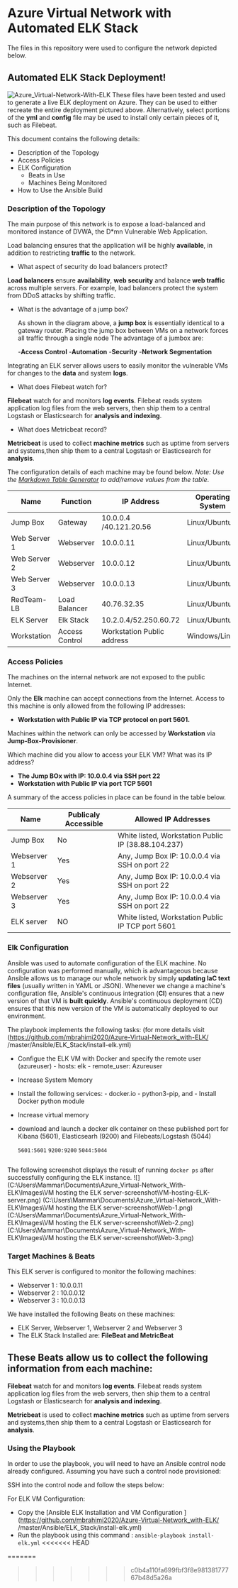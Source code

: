 Azure Virtual Network with Automated ELK Stack
=======

The files in this repository were used to configure the network depicted below.

## Automated ELK Stack Deployment!
![Azure_Virtual-Network-With-ELK](https://user-images.githubusercontent.com/74498617/113628830-7c6dc800-9633-11eb-8a68-057ae34fb238.png)
These files have been tested and used to generate a live ELK deployment on Azure. They can be used to either recreate the entire deployment pictured above. Alternatively, select portions of the **yml** and **config** file may be used to install only certain pieces of it, such as Filebeat.

This document contains the following details:
- Description of the Topology
- Access Policies
- ELK Configuration
  - Beats in Use
  - Machines Being Monitored
- How to Use the Ansible Build

### Description of the Topology

The main purpose of this network is to expose a load-balanced and monitored instance of DVWA, the D*mn Vulnerable Web Application.

Load balancing ensures that the application will be highly **available**, in addition to restricting **traffic** to the network. 

- What aspect of security do load balancers protect? 
  
 **Load balancers** ensure **availability**, **web security** and balance **web traffic** across multiple servers. For example, load balancers protect the system from DDoS attacks by shifting traffic. 

- What is the advantage of a jump box? 
  
  As shown in the diagram above, a **jump box** is essentially identical to a gateway router. Placing the jump box between VMs on a network forces all traffic through a single node
  The advantage of a jumbox are:

  -**Access Control**
  -**Automation**
  -**Security**
  -**Network Segmentation**

Integrating an ELK server allows users to easily monitor the vulnerable VMs for changes to the **data** and system **logs**.

- What does Filebeat watch for?

 **Filebeat** watch for and monitors **log events**. Filebeat  reads system application log files from the web servers, then ship them  to a central Logstash or Elasticsearch for **analysis and indexing**. 
 
- What does Metricbeat record? 

**Metricbeat** is used to collect **machine metrics** such as uptime from servers and systems,then ship them  to a central Logstash or Elasticsearch for **analysis**. 

The configuration details of each machine may be found below.
_Note: Use the [Markdown Table Generator](http://www.tablesgenerator.com/markdown_tables) to add/remove values from the table_.

| Name         | Function       | IP Address                       | Operating System |
|--------------|----------------|----------------------------------|------------------|
| Jump Box     | Gateway        | 10.0.0.4 /40.121.20.56           | Linux/Ubuntu     |
| Web Server 1 | Webserver      | 10.0.0.11                        | Linux/Ubuntu     |
| Web Server 2 | Webserver      | 10.0.0.12                        | Linux/Ubuntu     |
| Web Server 3 | Webserver      | 10.0.0.13                        | Linux/Ubuntu     |
| RedTeam-LB   | Load Balancer  | 40.76.32.35                      | Linux/Ubuntu     |
| ELK Server   | Elk Stack      | 10.2.0.4/52.250.60.72            | Linux/Ubuntu     |
| Workstation  | Access Control | Workstation Public address       | Windows/Linux    |

### Access Policies

The machines on the internal network are not exposed to the public Internet. 

Only the **Elk** machine can accept connections from the Internet. Access to this machine is only allowed from the following IP addresses: 
- **Workstation with Public IP  via TCP protocol on port 5601.**

Machines within the network can only be accessed by **Workstation** via **Jump-Box-Provisioner**.

Which machine did you allow to access your ELK VM? What was its IP address?
- **The Jump BOx with IP: 10.0.0.4 via SSH port 22** 
- **Workstation with Public IP via port TCP 5601**

A summary of the access policies in place can be found in the table below.

| Name        | Publicaly Accessible | Allowed IP Addresses                                |
|-------------|----------------------|-----------------------------------------------------|
| Jump Box    | No                   | White listed, Workstation Public IP (38.88.104.237) |
| Webserver 1 | Yes                  | Any, Jump Box  IP: 10.0.0.4  via SSH on port 22     |
| Webserver 2 | Yes                  | Any, Jump Box  IP: 10.0.0.4  via SSH on port 22     |
| Webserver 3 | Yes                  | Any, Jump Box  IP: 10.0.0.4  via SSH on port 22     |
| ELK server  | NO                   | White listed, Workstation Public IP TCP port 5601   |

### Elk Configuration

Ansible was used to automate configuration of the ELK machine. No configuration was performed manually, which is advantageous because Ansible allows us to manage our whole network by simply **updating IaC text files** (usually written in YAML or JSON). Whenever we change a machine's configuration file, Ansible's continuous integration (**CI**) ensures that a new version of that VM is **built quickly**. Ansible's continuous deployment (CD) ensures that this new version of the VM is automatically deployed to our environment.

The playbook implements the following tasks: (for more details visit (https://github.com/mbrahimi2020/Azure-Virtual-Network_with-ELK/ /master/Ansible/ELK_Stack/install-elk.yml)

- Configue the ELK VM with Docker and specify the remote user (azureuser)
      - hosts: elk
      - remote_user: Azureuser

- Increase System Memory 
    
- Install the following services:
       - docker.io
       - python3-pip, and
       - Install Docker python module

- Increase virtual memory

- download and launch a docker elk container on these published port
  for Kibana (5601), Elasticsearh (9200) and Filebeats/Logstash (5044)

     `5601:5601` 
     `9200:9200`
     `5044:5044`
    ```
The following screenshot displays the result of running `docker ps` after successfully configuring the ELK instance. ![](C:\Users\Mammar\Documents\Azure_Virtual-Network_With-ELK\Images\VM hosting the ELK server-screenshot\VM-hosting-ELK-server.png)
(C:\Users\Mammar\Documents\Azure_Virtual-Network_With-ELK\Images\VM hosting the ELK server-screenshot\Web-1.png) 
(C:\Users\Mammar\Documents\Azure_Virtual-Network_With-ELK\Images\VM hosting the ELK server-screenshot\Web-2.png)  
(C:\Users\Mammar\Documents\Azure_Virtual-Network_With-ELK\Images\VM hosting the ELK server-screenshot\Web-3.png) 

### Target Machines & Beats
This ELK server is configured to monitor the following machines: 
 - Webserver 1 : 10.0.0.11
 - Webserver 2 : 10.0.0.12
 - Webserver 3 : 10.0.0.13

We have installed the following Beats on these machines: 
 - ELK Server, Webserver 1, Webserver 2 and Webserver 3
 - The ELK Stack Installed are: **FileBeat and MetricBeat**

These Beats allow us to collect the following information from each machine:
 - 
 **Filebeat** watch for and monitors **log events**. Filebeat  reads system application log files from the web servers, then ship them  to a central Logstash or Elasticsearch for **analysis and indexing**. 

**Metricbeat** is used to collect **machine metrics** such as uptime from servers and systems,then ship them  to a central Logstash or Elasticsearch for **analysis**.
 

### Using the Playbook
In order to use the playbook, you will need to have an Ansible control node already configured. Assuming you have such a control node provisioned: 

SSH into the control node and follow the steps below:

For ELK VM Configuration: 
- Copy the [Ansible ELK Installation and VM Configuration ](https://github.com/mbrahimi2020/Azure-Virtual-Network_with-ELK/ /master/Ansible/ELK_Stack/install-elk.yml)
- Run the playbook using this command :  `ansible-playbook install-elk.yml`
<<<<<<< HEAD




=======
>>>>>>> c0b4a110fa699fbf3f8e98138177767b48d5a26a

